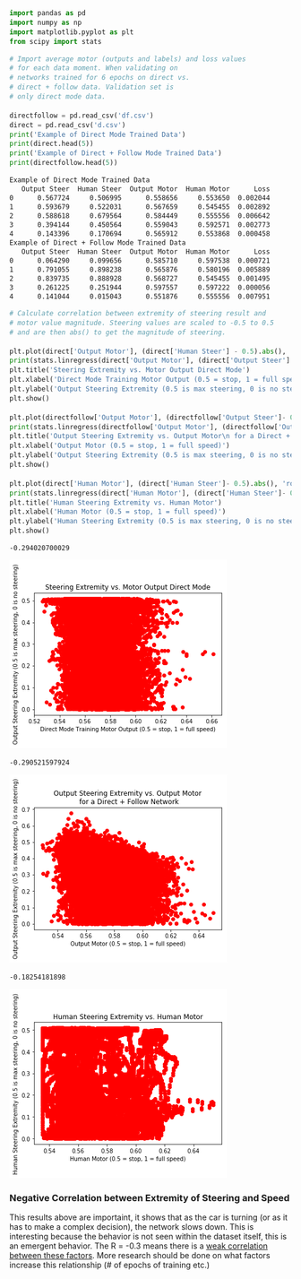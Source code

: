 ```python
import pandas as pd
import numpy as np
import matplotlib.pyplot as plt
from scipy import stats
```


```python
# Import average motor (outputs and labels) and loss values
# for each data moment. When validating on
# networks trained for 6 epochs on direct vs.
# direct + follow data. Validation set is 
# only direct mode data.

directfollow = pd.read_csv('df.csv')
direct = pd.read_csv('d.csv')
print('Example of Direct Mode Trained Data')
print(direct.head(5))
print('Example of Direct + Follow Mode Trained Data')
print(directfollow.head(5))
```

    Example of Direct Mode Trained Data
       Output Steer  Human Steer  Output Motor  Human Motor      Loss
    0      0.567724     0.506995      0.558656     0.553650  0.002044
    1      0.593679     0.522031      0.567659     0.545455  0.002892
    2      0.588618     0.679564      0.584449     0.555556  0.006642
    3      0.394144     0.450564      0.559043     0.592571  0.002773
    4      0.143396     0.170694      0.565912     0.553868  0.000458
    Example of Direct + Follow Mode Trained Data
       Output Steer  Human Steer  Output Motor  Human Motor      Loss
    0      0.064290     0.099656      0.585710     0.597538  0.000721
    1      0.791055     0.898238      0.565876     0.580196  0.005889
    2      0.839735     0.888928      0.568727     0.545455  0.001495
    3      0.261225     0.251944      0.597557     0.597222  0.000056
    4      0.141044     0.015043      0.551876     0.555556  0.007951

```python
# Calculate correlation between extremity of steering result and 
# motor value magnitude. Steering values are scaled to -0.5 to 0.5
# and are then abs() to get the magnitude of steering.

plt.plot(direct['Output Motor'], (direct['Human Steer'] - 0.5).abs(), 'ro')
print(stats.linregress(direct['Output Motor'], (direct['Output Steer'] - 0.5).abs()).rvalue)
plt.title('Steering Extremity vs. Motor Output Direct Mode')
plt.xlabel('Direct Mode Training Motor Output (0.5 = stop, 1 = full speed)')
plt.ylabel('Output Steering Extremity (0.5 is max steering, 0 is no steering)')
plt.show()

plt.plot(directfollow['Output Motor'], (directfollow['Output Steer']- 0.5).abs(), 'ro')
print(stats.linregress(directfollow['Output Motor'], (directfollow['Output Steer']- 0.5).abs()).rvalue)
plt.title('Output Steering Extremity vs. Output Motor\n for a Direct + Follow Network')
plt.xlabel('Output Motor (0.5 = stop, 1 = full speed)')
plt.ylabel('Output Steering Extremity (0.5 is max steering, 0 is no steering)')
plt.show()

plt.plot(direct['Human Motor'], (direct['Human Steer']- 0.5).abs(), 'ro')
print(stats.linregress(direct['Human Motor'], (direct['Human Steer']- 0.5).abs()).rvalue)
plt.title('Human Steering Extremity vs. Human Motor')
plt.xlabel('Human Motor (0.5 = stop, 1 = full speed)')
plt.ylabel('Human Steering Extremity (0.5 is max steering, 0 is no steering)')
plt.show()
```

    -0.294020700029



![png](output_6_1.png)


    -0.290521597924



![png](output_6_3.png)


    -0.18254181898



![png](output_6_5.png)


### Negative Correlation between Extremity of Steering and Speed
This results above are importaint, it shows that as the car is turning (or as it has to make a complex decision), the network slows down. This is interesting because the behavior is not seen within the dataset itself, this is an emergent behavior. The R = -0.3 means there is a [weak correlation between these factors](http://www.dummies.com/education/math/statistics/how-to-interpret-a-correlation-coefficient-r/). More research should be done on what factors increase this relationship (# of epochs of training etc.)
